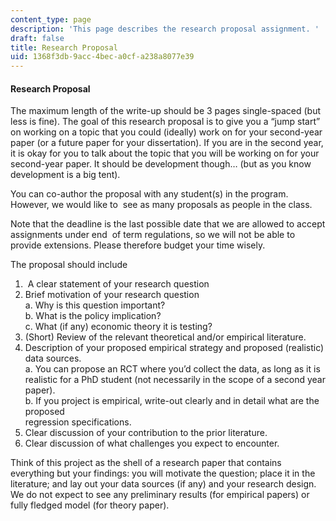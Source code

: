 ```yaml
---
content_type: page
description: 'This page describes the research proposal assignment. '
draft: false
title: Research Proposal
uid: 1368f3db-9acc-4bec-a0cf-a238a8077e39
---
```

#### **Research Proposal**

The maximum length of the write-up should be 3 pages single-spaced (but less is fine). The goal of this research proposal is to give you a “jump start” on working on a topic that you could (ideally) work on for your second-year paper (or a future paper for your dissertation). If you are in the second year, it is okay for you to talk about the topic that you will be working on for your second-year paper. It should be development though… (but as you know development is a big tent). 

You can co-author the proposal with any student(s) in the program. However, we would like to  see as many proposals as people in the class. 

Note that the deadline is the last possible date that we are allowed to accept assignments under end  of term regulations, so we will not be able to provide extensions. Please therefore budget your time wisely. 

The proposal should include 

1.  A clear statement of your research question       
2. Brief motivation of your research question        
    a. Why is this question important?         
    b. What is the policy implication?         
    c. What (if any) economic theory it is testing? 
3. (Short) Review of the relevant theoretical and/or empirical literature. 
4. Description of your proposed empirical strategy and proposed (realistic) data sources.         
    a. You can propose an RCT where you’d collect the data, as long as it is realistic for a PhD student (not necessarily in the scope of a second year paper).         
    b. If you project is empirical, write-out clearly and in detail what are the proposed         
    regression specifications.  
5. Clear discussion of your contribution to the prior literature.       
6. Clear discussion of what challenges you expect to encounter. 

Think of this project as the shell of a research paper that contains everything but your findings: you will motivate the question; place it in the literature; and lay out your data sources (if any) and your research design. We do not expect to see any preliminary results (for empirical papers) or fully fledged model (for theory paper).